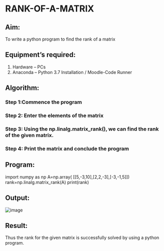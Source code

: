 # RANK-OF-A-MATRIX
## Aim:
To write a python program to find the rank of a matrix
## Equipment’s required:
1. 	Hardware – PCs
2. 	Anaconda – Python 3.7 Installation / Moodle-Code Runner
## Algorithm:
### Step 1:Commence the program 
### Step 2: Enter the elements of the matrix
### Step 3: Using the np.linalg.matrix_rank(), we can find the rank of the given matrix.
### Step 4: Print the matrix and conclude the program
## Program:
import numpy as np
A=np.array( [[5,-3,10],[2,2,-3],[-3,-1,5]])
rank=np.linalg.matrix_rank(A)
print(rank)
## Output:
![image](https://user-images.githubusercontent.com/93427238/154842102-e393a07f-1ba0-4d75-b274-062f35b517f5.png)

## Result:
Thus the rank for the given matrix is successfully solved by  using a python program.

